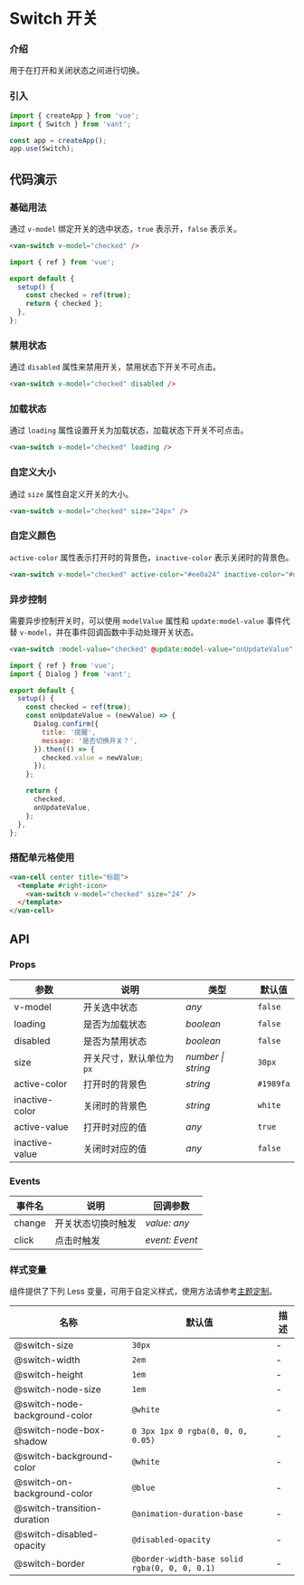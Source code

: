# Switch 开关

### 介绍

用于在打开和关闭状态之间进行切换。

### 引入

```js
import { createApp } from 'vue';
import { Switch } from 'vant';

const app = createApp();
app.use(Switch);
```

## 代码演示

### 基础用法

通过 `v-model` 绑定开关的选中状态，`true` 表示开，`false` 表示关。

```html
<van-switch v-model="checked" />
```

```js
import { ref } from 'vue';

export default {
  setup() {
    const checked = ref(true);
    return { checked };
  },
};
```

### 禁用状态

通过 `disabled` 属性来禁用开关，禁用状态下开关不可点击。

```html
<van-switch v-model="checked" disabled />
```

### 加载状态

通过 `loading` 属性设置开关为加载状态，加载状态下开关不可点击。

```html
<van-switch v-model="checked" loading />
```

### 自定义大小

通过 `size` 属性自定义开关的大小。

```html
<van-switch v-model="checked" size="24px" />
```

### 自定义颜色

`active-color` 属性表示打开时的背景色，`inactive-color` 表示关闭时的背景色。

```html
<van-switch v-model="checked" active-color="#ee0a24" inactive-color="#dcdee0" />
```

### 异步控制

需要异步控制开关时，可以使用 `modelValue` 属性和 `update:model-value` 事件代替 `v-model`，并在事件回调函数中手动处理开关状态。

```html
<van-switch :model-value="checked" @update:model-value="onUpdateValue" />
```

```js
import { ref } from 'vue';
import { Dialog } from 'vant';

export default {
  setup() {
    const checked = ref(true);
    const onUpdateValue = (newValue) => {
      Dialog.confirm({
        title: '提醒',
        message: '是否切换开关？',
      }).then(() => {
        checked.value = newValue;
      });
    };

    return {
      checked,
      onUpdateValue,
    };
  },
};
```

### 搭配单元格使用

```html
<van-cell center title="标题">
  <template #right-icon>
    <van-switch v-model="checked" size="24" />
  </template>
</van-cell>
```

## API

### Props

| 参数           | 说明                     | 类型               | 默认值    |
| -------------- | ------------------------ | ------------------ | --------- |
| v-model        | 开关选中状态             | _any_              | `false`   |
| loading        | 是否为加载状态           | _boolean_          | `false`   |
| disabled       | 是否为禁用状态           | _boolean_          | `false`   |
| size           | 开关尺寸，默认单位为`px` | _number \| string_ | `30px`    |
| active-color   | 打开时的背景色           | _string_           | `#1989fa` |
| inactive-color | 关闭时的背景色           | _string_           | `white`   |
| active-value   | 打开时对应的值           | _any_              | `true`    |
| inactive-value | 关闭时对应的值           | _any_              | `false`   |

### Events

| 事件名 | 说明               | 回调参数       |
| ------ | ------------------ | -------------- |
| change | 开关状态切换时触发 | _value: any_   |
| click  | 点击时触发         | _event: Event_ |

### 样式变量

组件提供了下列 Less 变量，可用于自定义样式，使用方法请参考[主题定制](#/zh-CN/theme)。

| 名称 | 默认值 | 描述 |
| --- | --- | --- |
| @switch-size | `30px` | - |
| @switch-width | `2em` | - |
| @switch-height | `1em` | - |
| @switch-node-size | `1em` | - |
| @switch-node-background-color | `@white` | - |
| @switch-node-box-shadow | `0 3px 1px 0 rgba(0, 0, 0, 0.05)` | - |
| @switch-background-color | `@white` | - |
| @switch-on-background-color | `@blue` | - |
| @switch-transition-duration | `@animation-duration-base` | - |
| @switch-disabled-opacity | `@disabled-opacity` | - |
| @switch-border | `@border-width-base solid rgba(0, 0, 0, 0.1)` | - |

